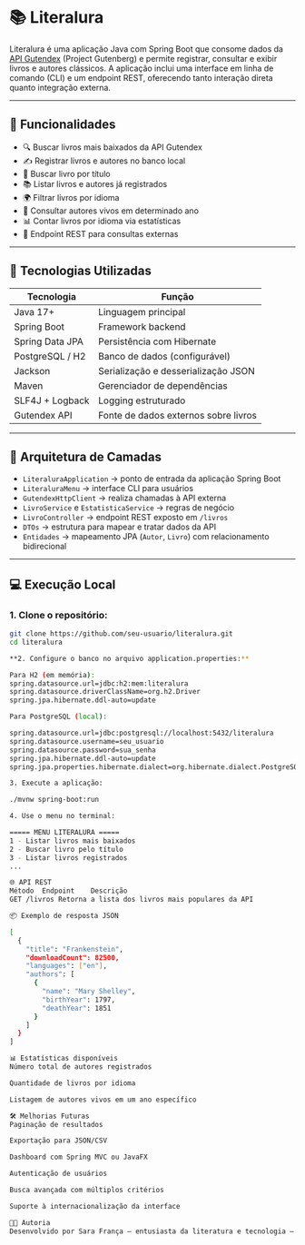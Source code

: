 # 📚 Literalura

Literalura é uma aplicação Java com Spring Boot que consome dados da [API Gutendex](https://gutendex.com/) (Project Gutenberg) e permite registrar, consultar e exibir livros e autores clássicos. A aplicação inclui uma interface em linha de comando (CLI) e um endpoint REST, oferecendo tanto interação direta quanto integração externa.

---

## 🚀 Funcionalidades

- 🔍 Buscar livros mais baixados da API Gutendex  
- ✍️ Registrar livros e autores no banco local  
- 📖 Buscar livro por título  
- 📚 Listar livros e autores já registrados  
- 🌍 Filtrar livros por idioma  
- 🎂 Consultar autores vivos em determinado ano  
- 📊 Contar livros por idioma via estatísticas  
- 📡 Endpoint REST para consultas externas  

---

## 🧱 Tecnologias Utilizadas

| Tecnologia        | Função                                 |
|------------------|----------------------------------------|
| Java 17+         | Linguagem principal                    |
| Spring Boot      | Framework backend                      |
| Spring Data JPA  | Persistência com Hibernate             |
| PostgreSQL / H2  | Banco de dados (configurável)          |
| Jackson          | Serialização e desserialização JSON    |
| Maven            | Gerenciador de dependências            |
| SLF4J + Logback  | Logging estruturado                    |
| Gutendex API     | Fonte de dados externos sobre livros   |

---

## 🧩 Arquitetura de Camadas

- `LiteraluraApplication` → ponto de entrada da aplicação Spring Boot  
- `LiteraluraMenu` → interface CLI para usuários  
- `GutendexHttpClient` → realiza chamadas à API externa  
- `LivroService` e `EstatisticaService` → regras de negócio  
- `LivroController` → endpoint REST exposto em `/livros`  
- `DTOs` → estrutura para mapear e tratar dados da API  
- `Entidades` → mapeamento JPA (`Autor`, `Livro`) com relacionamento bidirecional  

---

## 💻 Execução Local

### 1. Clone o repositório:

```bash
git clone https://github.com/seu-usuario/literalura.git
cd literalura

**2. Configure o banco no arquivo application.properties:**

Para H2 (em memória):
spring.datasource.url=jdbc:h2:mem:literalura
spring.datasource.driverClassName=org.h2.Driver
spring.jpa.hibernate.ddl-auto=update

Para PostgreSQL (local):

spring.datasource.url=jdbc:postgresql://localhost:5432/literalura
spring.datasource.username=seu_usuario
spring.datasource.password=sua_senha
spring.jpa.hibernate.ddl-auto=update
spring.jpa.properties.hibernate.dialect=org.hibernate.dialect.PostgreSQLDialect

3. Execute a aplicação:

./mvnw spring-boot:run

4. Use o menu no terminal:

===== MENU LITERALURA =====
1 - Listar livros mais baixados
2 - Buscar livro pelo título
3 - Listar livros registrados
...

🌐 API REST
Método	Endpoint	Descrição
GET	/livros	Retorna a lista dos livros mais populares da API

📦 Exemplo de resposta JSON

[
  {
    "title": "Frankenstein",
    "downloadCount": 82500,
    "languages": ["en"],
    "authors": [
      {
        "name": "Mary Shelley",
        "birthYear": 1797,
        "deathYear": 1851
      }
    ]
  }
]

📊 Estatísticas disponíveis
Número total de autores registrados

Quantidade de livros por idioma

Listagem de autores vivos em um ano específico

🛠️ Melhorias Futuras
Paginação de resultados

Exportação para JSON/CSV

Dashboard com Spring MVC ou JavaFX

Autenticação de usuários

Busca avançada com múltiplos critérios

Suporte à internacionalização da interface

👩‍💻 Autoria
Desenvolvido por Sara França — entusiasta da literatura e tecnologia — com foco em arquitetura limpa, integração com APIs públicas e domínio da stack Java Spring Boot.

